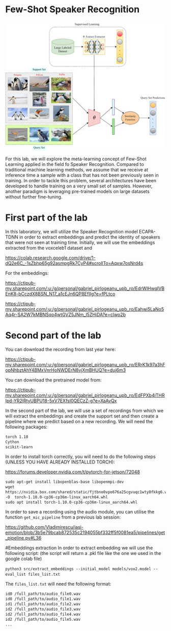 # Few-Shot Speaker Recognition

![alt text](https://github.com/gabitza-tech/iasi_lab_sr/blob/main/few-shot.png?raw=true)

For this lab, we will explore the meta-learning concept of Few-Shot Learning applied in the field fo Speaker Recognition. Compared to traditional machine learning methods, we assume that we receive at inference time a sample with a class that has not been previously seen in training. In order to tackle this problem, several architectures have been developed to handle training on a very small set of samples. However, another paradigm is leveraging pre-trained models on large datasets without further fine-tuning.

# First part of the lab
In this laboratory, we will utilize the Speaker Recognition model ECAPA-TDNN in order to extract embeddings and predict the identity of speakers that were not seen at training time. Initially, we will use the embeddings extracted from the voxceleb1 dataset and 

https://colab.research.google.com/drive/1-dQ2e6C_-1sZbhp65g92asmpgRk7CyP4#scrollTo=Aqxw7osNrd4s

For the embeddings:

https://ctipub-my.sharepoint.com/:u:/g/personal/gabriel_pirlogeanu_upb_ro/EdrWlHwqIVBEnK8-bCczdX8BSN_N17_a1cEJn6QP8EfIIg?e=fPLtco

https://ctipub-my.sharepoint.com/:u:/g/personal/gabriel_pirlogeanu_upb_ro/Eahwi5LaNo5Aq4r-SA2W7kMBNSqo4wtGVZ5JNm_l5ZHiDA?e=clwo2b

# Second part of the lab
You can download the recording from last year here:

https://ctipub-my.sharepoint.com/:u:/g/personal/gabriel_pirlogeanu_upb_ro/ERrK1k97a3hFopNhbztAhY4BMxVnrHoNWDErN8vjXmBHUQ?e=duj6m3


You can download the pretrained model from:

https://ctipub-my.sharepoint.com/:u:/g/personal/gabriel_pirlogeanu_upb_ro/EdFPXb4iTHRIpd-YR2lRtyUBPU18-5xV7EXfsI0QECzZ-g?e=XaAvQx

In the second part of the lab, we will use a set of recordings from which we will extract the embeddings and create the support set and then create a pipeline where we predict based on a new recording. We will need the following packages:

```
torch 1.10
Cython
scikit-learn
```

In order to install torch correctly, you will need to do the following steps (UNLESS YOU HAVE ALREADY INSTALLED TORCH): 

https://forums.developer.nvidia.com/t/pytorch-for-jetson/72048

```
sudo apt-get install libopenblas-base libopenmpi-dev
wget https://nvidia.box.com/shared/static/fjtbno0vpo676a25cgvuqc1wty0fkkg6.whl -O  torch-1.10.0-cp36-cp36m-linux_aarch64.whl
sudo apt install torch-1.10.0-cp36-cp36m-linux_aarch64.whl

```

In order to save a recording using the audio module, you can utilise the function `get_mic_pipeline` from a previous lab session:

https://github.com/Vladimirescu/iasi-emotion/blob/3b5e79bcab872535c2194055bf332ff5f0081ea5/pipelines/get_pipeline.py#L36

#Embeddings extraction
In order to extract embedding we will use the following script: (the script will return a .pkl file like the one we used in the google colab file)

`python3 src/extract_embeddings --initial_model models/vox2.model --eval_list files_list.txt`

The `files_list.txt` will need the following format:
```
id0 /full_path/to/audio_file0.wav
id0 /full_path/to/audio_file1.wav
id1 /full_path/to/audio_file2.wav
id2 /full_path/to/audio_file3.wav
id2 /full_path/to/audio_file4.wav
id2 /full_path/to/audio_file5.wav
...
```



